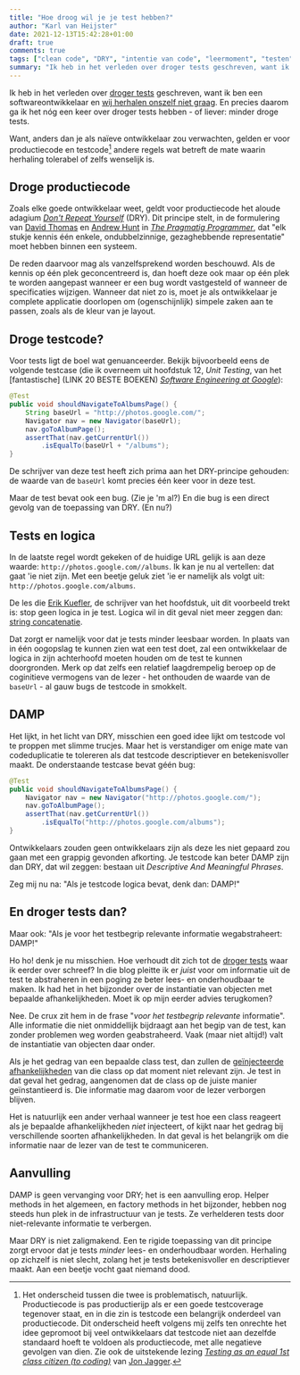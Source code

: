 ```yaml
---
title: "Hoe droog wil je je test hebben?"
author: "Karl van Heijster"
date: 2021-12-13T15:42:28+01:00
draft: true
comments: true
tags: ["clean code", "DRY", "intentie van code", "leermoment", "testen", "unit tests"]
summary: "Ik heb in het verleden over droger tests geschreven, want ik ben een softwareontwikkelaar en wij herhalen onszelf niet graag. En precies daarom ga ik het nóg een keer over droger tests hebben - of liever: minder droge tests. Want, anders dan je als naïeve ontwikkelaar zou verwachten, gelden er voor productiecode en testcode andere regels wat betreft de mate waarin herhaling tolerabel of zelfs wenselijk is. "
---
```


Ik heb in het verleden over [droger tests](/blog/21/09/droger-tests-met-factory-methods/) geschreven, want ik ben een softwareontwikkelaar en [wij herhalen onszelf niet graag](https://en.wikipedia.org/wiki/Don%27t_repeat_yourself). En precies daarom ga ik het nóg een keer over droger tests hebben - of liever: minder droge tests.


Want, anders dan je als naïeve ontwikkelaar zou verwachten, gelden er voor productiecode en testcode[^1] andere regels wat betreft de mate waarin herhaling tolerabel of zelfs wenselijk is. 


## Droge productiecode


Zoals elke goede ontwikkelaar weet, geldt voor productiecode het aloude adagium [*Don't Repeat Yourself*](https://en.wikipedia.org/wiki/Don%27t_repeat_yourself) (DRY). Dit principe stelt, in de formulering van [David Thomas](https://pragdave.me/) en [Andrew Hunt](https://toolshed.com/) in [*The Pragmatig Programmer*](https://pragprog.com/titles/tpp20/the-pragmatic-programmer-20th-anniversary-edition/), dat "elk stukje kennis één enkele, ondubbelzinnige, gezaghebbende representatie" moet hebben binnen een systeem.


De reden daarvoor mag als vanzelfsprekend worden beschouwd. Als de kennis op één plek geconcentreerd is, dan hoeft deze ook maar op één plek te worden aangepast wanneer er een bug wordt vastgesteld of wanneer de specificaties wijzigen. Wanneer dat niet zo is, moet je als ontwikkelaar je complete applicatie doorlopen om (ogenschijnlijk) simpele zaken aan te passen, zoals als de kleur van je layout.


## Droge testcode?


Voor tests ligt de boel wat genuanceerder. Bekijk bijvoorbeeld eens de volgende testcase (die ik overneem uit hoofdstuk 12, *Unit Testing*, van het [fantastische] (LINK 20 BESTE BOEKEN) [*Software Engineering at Google*](https://www.oreilly.com/library/view/software-engineering-at/9781492082781/)):


```java
@Test
public void shouldNavigateToAlbumsPage() {
    String baseUrl = "http://photos.google.com/";
    Navigator nav = new Navigator(baseUrl);
    nav.goToAlbumPage();
    assertThat(nav.getCurrentUrl())
        .isEqualTo(baseUrl + "/albums");
}
```


De schrijver van deze test heeft zich prima aan het DRY-principe gehouden: de waarde van de `baseUrl` komt precies één keer voor in deze test.


Maar de test bevat ook een bug. (Zie je 'm al?) En die bug is een direct gevolg van de toepassing van DRY. (En nu?) 


## Tests en logica


In de laatste regel wordt gekeken of de huidige URL gelijk is aan deze waarde: `http://photos.google.com//albums`. Ik kan je nu al vertellen: dat gaat 'ie niet zijn. Met een beetje geluk ziet 'ie er namelijk als volgt uit: `http://photos.google.com/albums`.


De les die [Erik Kuefler](https://www.linkedin.com/in/erikkuefler/), de schrijver van het hoofdstuk, uit dit voorbeeld trekt is: stop geen logica in je test. Logica wil in dit geval niet meer zeggen dan: [string concatenatie](https://en.wikipedia.org/wiki/Concatenation).


Dat zorgt er namelijk voor dat je tests minder leesbaar worden. In plaats van in één oogopslag te kunnen zien wat een test doet, zal een ontwikkelaar de logica in zijn achterhoofd moeten houden om de test te kunnen doorgronden. Merk op dat zelfs een relatief laagdrempelig beroep op de coginitieve vermogens van de lezer - het onthouden de waarde van de `baseUrl` - al gauw bugs de testcode in smokkelt.


## DAMP


Het lijkt, in het licht van DRY, misschien een goed idee lijkt om testcode vol te proppen met slimme trucjes. Maar het is verstandiger om enige mate van codeduplicatie te tolereren als dat testcode descriptiever en betekenisvoller maakt. De onderstaande testcase bevat géén bug:


```java
@Test
public void shouldNavigateToAlbumsPage() {
    Navigator nav = new Navigator("http://photos.google.com/");
    nav.goToAlbumPage();
    assertThat(nav.getCurrentUrl())
        .isEqualTo("http://photos.google.com/albums");
}
```


Ontwikkelaars zouden geen ontwikkelaars zijn als deze les niet gepaard zou gaan met een grappig gevonden afkorting. Je testcode kan beter DAMP zijn dan DRY, dat wil zeggen: bestaan uit *Descriptive And Meaningful Phrases*.


Zeg mij nu na: "Als je testcode logica bevat, denk dan: DAMP!" 


## En droger tests dan?


Maar ook: "Als je voor het testbegrip relevante informatie wegabstraheert: DAMP!" 


Ho ho! denk je nu misschien. Hoe verhoudt dit zich tot de [droger tests](/blog/21/09/droger-tests-met-factory-methods/) waar ik eerder over schreef? In die blog pleitte ik er *juist* voor om informatie uit de test te abstraheren in een poging ze beter lees- en onderhoudbaar te maken. Ik had het in het bijzonder over de instantiatie van objecten met bepaalde afhankelijkheden. Moet ik op mijn eerder advies terugkomen?


Nee. De crux zit hem in de frase "*voor het testbegrip relevante* informatie". Alle informatie die niet onmiddellijk bijdraagt aan het begip van de test, kan zonder problemen weg worden geabstraheerd. Vaak (maar niet altijd!) valt de instantiatie van objecten daar onder. 


Als je het gedrag van een bepaalde class test, dan zullen de [geïnjecteerde afhankelijkheden](https://en.wikipedia.org/wiki/Dependency_injection) van die class op dat moment niet relevant zijn. Je test in dat geval het gedrag, aangenomen dat de class op de juiste manier geïnstantieerd is. Die informatie mag daarom voor de lezer verborgen blijven.


Het is natuurlijk een ander verhaal wanneer je test hoe een class reageert als je bepaalde afhankelijkheden *niet* injecteert, of kijkt naar het gedrag bij verschillende soorten afhankelijkheden. In dat geval is het belangrijk om die informatie naar de lezer van de test te communiceren.


## Aanvulling


DAMP is geen vervanging voor DRY; het is een aanvulling erop. Helper methods in het algemeen, en factory methods in het bijzonder, hebben nog steeds hun plek in de infrastructuur van je tests. Ze verhelderen tests door niet-relevante informatie te verbergen.


Maar DRY is niet zaligmakend. Een te rigide toepassing van dit principe zorgt ervoor dat je tests *minder* lees- en onderhoudbaar worden. Herhaling op zichzelf is niet slecht, zolang het je tests betekenisvoller en descriptiever maakt. Aan een beetje vocht gaat niemand dood.


[^1]: Het onderscheid tussen die twee is problematisch, natuurlijk. Productiecode is pas productierijp als er een goede testcoverage tegenover staat, en in die zin is testcode een belangrijk onderdeel van productiecode. Dit onderscheid heeft volgens mij zelfs ten onrechte het idee gepromoot bij veel ontwikkelaars dat testcode niet aan dezelfde standaard hoeft te voldoen als productiecode, met alle negatieve gevolgen van dien. Zie ook de uitstekende lezing [*Testing as an equal 1st class citizen (to coding)*](https://www.youtube.com/watch?v=1u6DdiFFH6Q) van [Jon Jagger](http://jonjagger.blogspot.com/).
